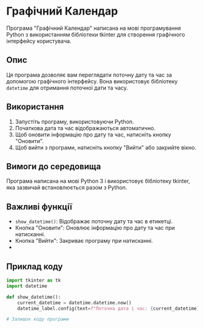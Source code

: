 # Графічний Календар
Програма "Графічний Календар" написана на мові програмування Python з використанням бібліотеки tkinter для створення графічного інтерфейсу користувача.

## Опис
Ця програма дозволяє вам переглядати поточну дату та час за допомогою графічного інтерфейсу. Вона використовує бібліотеку `datetime` для отримання поточної дати та часу.

## Використання
1. Запустіть програму, використовуючи Python.
2. Початкова дата та час відображаються автоматично.
3. Щоб оновити інформацію про дату та час, натисніть кнопку "Оновити".
4. Щоб вийти з програми, натисніть кнопку "Вийти" або закрийте вікно.

## Вимоги до середовища
Програма написана на мові Python 3 і використовує бібліотеку tkinter, яка зазвичай встановлюється разом з Python.

## Важливі функції
- `show_datetime()`: Відображає поточну дату та час в етикетці.
- Кнопка "Оновити": Оновлює інформацію про дату та час при натисканні.
- Кнопка "Вийти": Закриває програму при натисканні.
- 
## Приклад коду
```python
import tkinter as tk
import datetime

def show_datetime():
    current_datetime = datetime.datetime.now()
    datetime_label.config(text=f"Поточна дата і час: {current_datetime}")

# Залишок коду програми
